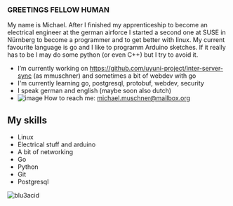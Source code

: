 ### GREETINGS FELLOW HUMAN

My name is Michael. After I finished my apprenticeship to become an electrical engineer at the german airforce I started a second one at SUSE in Nürnberg to become a programmer and to get better with linux.
My current favourite language is go and I like to programm Arduino sketches. If it really has to be I may do some python (or even C++) but I try to avoid it. 

* I’m currently working on https://github.com/uyuni-project/inter-server-sync (as mmuschner) and sometimes a bit of webdev with go
* I'm currently learning go, postgresql, protobuf, webdev, security
* I speak german and english (maybe soon also dutch)
* ![image](https://user-images.githubusercontent.com/62885007/127933064-c11e2450-8c20-46ac-8f95-c0dd11c9792a.png)
How to reach me: michael.muschner@mailbox.org

## My skills

* Linux 
* Electrical stuff and arduino
* A bit of networking
* Go
* Python
* Git 
* Postgresql


![blu3acid](https://github-readme-stats.vercel.app/api?username=blu3acid&show_icons=true)
